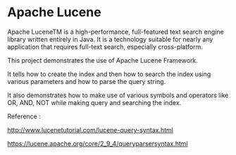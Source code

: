 # Apache Lucene

Apache LuceneTM is a high-performance, full-featured text search engine library written entirely in Java. It is a technology suitable for nearly any application that requires full-text search, especially cross-platform.

This project demonstrates the use of Apache Lucene Framework. 

It tells how to create the index and then how to search the index using various parameters and how to parse the query string. 

It also demonstrates how to make use of various symbols and operators like OR, AND, NOT while making query and searching the index.

Reference :

http://www.lucenetutorial.com/lucene-query-syntax.html

https://lucene.apache.org/core/2_9_4/queryparsersyntax.html
